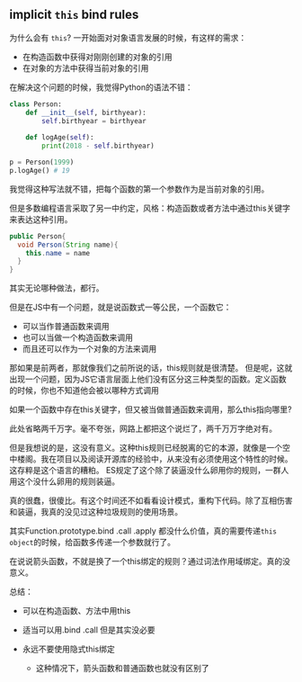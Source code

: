 ## implicit `this` bind rules
为什么会有 `this`?
一开始面对对象语言发展的时候，有这样的需求：
- 在构造函数中获得对刚刚创建的对象的引用
- 在对象的方法中获得当前对象的引用

在解决这个问题的时候，我觉得Python的语法不错：
``` py
class Person:
    def __init__(self, birthyear):
        self.birthyear = birthyear
    
    def logAge(self):
        print(2018 - self.birthyear) 

p = Person(1999)
p.logAge() # 19
```
我觉得这种写法就不错，把每个函数的第一个参数作为是当前对象的引用。

但是多数编程语言采取了另一中约定，风格：构造函数或者方法中通过this关键字来表达这种引用。
``` java
public Person{
  void Person(String name){
    this.name = name
  }
}
```
其实无论哪种做法，都行。

但是在JS中有一个问题，就是说函数式一等公民，一个函数它：
- 可以当作普通函数来调用
- 也可以当做一个构造函数来调用
- 而且还可以作为一个对象的方法来调用

那如果是前两者，那就像我们之前所说的话，this规则就是很清楚。
但是呢，这就出现一个问题，因为JS它语言层面上他们没有区分这三种类型的函数。定义函数的时候，你也不知道他会被以哪种方式调用

如果一个函数中存在this关键字，但又被当做普通函数来调用，那么this指向哪里?

此处省略两千万字。毫不夸张，网路上都把这个说烂了，两千万万字绝对有。

但是我想说的是，这没有意义。这种this规则已经脱离的它的本源，就像是一个空中楼阁。我在项目以及阅读开源库的经验中，从来没有必须使用这个特性的时候。这存粹是这个语言的糟粕。
ES规定了这个除了装逼没什么卵用你的规则，一群人用这个没什么卵用的规则装逼。

真的很蠢，很傻比。有这个时间还不如看看设计模式，重构下代码。除了互相伤害和装逼，我真的没见过这种垃圾规则的使用场景。

其实Function.prototype.bind .call .apply 都没什么价值，真的需要传递`this object`的时候，给函数多传递一个参数就行了。

在说说箭头函数，不就是换了一个this绑定的规则？通过词法作用域绑定。真的没意义。

总结：
- 可以在构造函数、方法中用this
- 适当可以用.bind .call 但是其实没必要

- 永远不要使用隐式this绑定
  - 这种情况下，箭头函数和普通函数也就没有区别了
